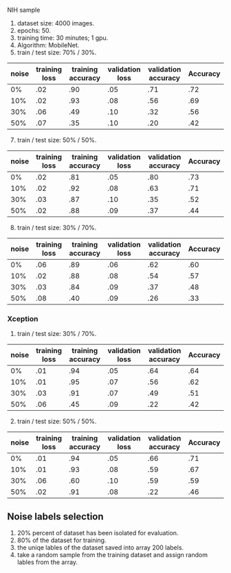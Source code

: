 NIH sample

1. dataset size: 4000 images.
2. epochs: 50.
3. training time: 30 minutes; 1 gpu.
4. Algorithm: MobileNet.
5. train / test size: 70% / 30%.

| noise | training loss | training accuracy | validation loss | validation accuracy | Accuracy |
| ----- | ------------- | ----------------- | --------------- | ------------------- | -------- |
| 0%    | .02           | .90               | .05             | .71                 | .72      |
| 10%   | .02           | .93               | .08             | .56                 | .69      |
| 30%   | .06           | .49               | .10             | .32                 | .56      |
| 50%   | .07           | .35               | .10             | .20                 | .42      |



7. train / test size: 50% / 50%.

| noise | training loss | training accuracy | validation loss | validation accuracy | Accuracy |
| ----- | ------------- | ----------------- | --------------- | ------------------- | ----- |
| 0%   | .02          | .81             | .05           | .80                | .73 |
| 10% | .02        | .92          | .08          | .63                | .71 |
| 30%  | .03        | .87             | .10           | .35               | .52 |
| 50%  | .02        | .88              | .09           | .37               | .44 |



8. train / test size: 30% / 70%.

| noise | training loss | training accuracy | validation loss | validation accuracy | Accuracy |
| ----- | ------------- | ----------------- | --------------- | ------------------- | -------- |
| 0%    | .06           | .89               | .06             | .62                 | .60      |
| 10%   | .02           | .88               | .08             | .54                 | .57      |
| 30%   | .03           | .84               | .09             | .37                 | .48      |
| 50%   | .08           | .40               | .09             | .26                 | .33      |


### Xception

1. train / test size: 30% / 70%.

| noise | training loss | training accuracy | validation loss | validation accuracy | Accuracy |
| ----- | ------------- | ----------------- | --------------- | ------------------- | -------- |
| 0%    | .01           | .94               | .05             | .64                 | .64      |
| 10%   | .01           | .95               | .07             | .56                 | .62     |
| 30%   | .03           | .91               | .07             | .49                 | .51      |
| 50%   | .06		| .45               | .09             | .22                 | .42     |

2. train / test size: 50% / 50%.

| noise | training loss | training accuracy | validation loss | validation accuracy | Accuracy |
| ----- | ------------- | ----------------- | --------------- | ------------------- | -------- |
| 0%    | .01           | .94               | .05             | .66                 | .71      |
| 10%   | .01           | .93               | .08             | .59                 | .67      |
| 30%   | .06           | .60               | .10             | .59                 | .59      |
| 50%   | .02		    | .91               | .08             | .22                 | .46      |



## Noise labels selection

1. 20% percent of dataset has been isolated for evaluation.
2. 80% of the dataset for training.
3. the uniqe lables of the dataset saved into array 200 labels.
4. take a random sample from the training dataset and assign random lables from the array.

